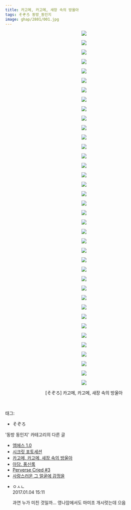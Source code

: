 ```yaml
---
title: 카고메, 카고메, 새장 속의 방울아
tags: そぞろ 동방_동인지
image: ghap/2801/001.jpg
---
```

<div class="article">
<p style="text-align: center; clear: none; float: none;"><img src="{{ site.nasurl }}/ghap/2801/001.jpg"/></p>
<p style="text-align: center; clear: none; float: none;"><img src="{{ site.nasurl }}/ghap/2801/002.jpg"/></p>
<p style="text-align: center; clear: none; float: none;"><img src="{{ site.nasurl }}/ghap/2801/003.jpg"/></p>
<p style="text-align: center; clear: none; float: none;"><img src="{{ site.nasurl }}/ghap/2801/004.jpg"/></p>
<p style="text-align: center; clear: none; float: none;"><img src="{{ site.nasurl }}/ghap/2801/005.jpg"/></p>
<p style="text-align: center; clear: none; float: none;"><img src="{{ site.nasurl }}/ghap/2801/006.jpg"/></p>
<p style="text-align: center; clear: none; float: none;"><img src="{{ site.nasurl }}/ghap/2801/007.jpg"/></p>
<p style="text-align: center; clear: none; float: none;"><img src="{{ site.nasurl }}/ghap/2801/008.jpg"/></p>
<p style="text-align: center; clear: none; float: none;"><img src="{{ site.nasurl }}/ghap/2801/009.jpg"/></p>
<p style="text-align: center; clear: none; float: none;"><img src="{{ site.nasurl }}/ghap/2801/010.jpg"/></p>
<p style="text-align: center; clear: none; float: none;"><img src="{{ site.nasurl }}/ghap/2801/011.jpg"/></p>
<p style="text-align: center; clear: none; float: none;"><img src="{{ site.nasurl }}/ghap/2801/012.jpg"/></p>
<p style="text-align: center; clear: none; float: none;"><img src="{{ site.nasurl }}/ghap/2801/013.jpg"/></p>
<p style="text-align: center; clear: none; float: none;"><img src="{{ site.nasurl }}/ghap/2801/014.jpg"/></p>
<p style="text-align: center; clear: none; float: none;"><img src="{{ site.nasurl }}/ghap/2801/015.jpg"/></p>
<p style="text-align: center; clear: none; float: none;"><img src="{{ site.nasurl }}/ghap/2801/016.jpg"/></p>
<p style="text-align: center; clear: none; float: none;"><img src="{{ site.nasurl }}/ghap/2801/017.jpg"/></p>
<p style="text-align: center; clear: none; float: none;"><img src="{{ site.nasurl }}/ghap/2801/018.jpg"/></p>
<p style="text-align: center; clear: none; float: none;"><img src="{{ site.nasurl }}/ghap/2801/019.jpg"/></p>
<p style="text-align: center; clear: none; float: none;"><img src="{{ site.nasurl }}/ghap/2801/020.jpg"/></p>
<p style="text-align: center; clear: none; float: none;"><img src="{{ site.nasurl }}/ghap/2801/021.jpg"/></p>
<p style="text-align: center; clear: none; float: none;"><img src="{{ site.nasurl }}/ghap/2801/022.jpg"/></p>
<p style="text-align: center; clear: none; float: none;"><img src="{{ site.nasurl }}/ghap/2801/023.jpg"/></p>
<p style="text-align: center; clear: none; float: none;"><img src="{{ site.nasurl }}/ghap/2801/024.jpg"/></p>
<p style="text-align: center; clear: none; float: none;"><img src="{{ site.nasurl }}/ghap/2801/025.jpg"/></p>
<p style="text-align: center; clear: none; float: none;"><img src="{{ site.nasurl }}/ghap/2801/026.jpg"/></p>
<p style="text-align: center; clear: none; float: none;"><img src="{{ site.nasurl }}/ghap/2801/027.jpg"/></p>
<p style="text-align: center; clear: none; float: none;"><img src="{{ site.nasurl }}/ghap/2801/028.jpg"/></p>
<p style="text-align: center; clear: none; float: none;"><img src="{{ site.nasurl }}/ghap/2801/029.jpg"/></p>
<p style="text-align: center; clear: none; float: none;"><img src="{{ site.nasurl }}/ghap/2801/030.jpg"/></p>
<p style="text-align: center; clear: none; float: none;"><img src="{{ site.nasurl }}/ghap/2801/031.jpg"/></p>
<p style="text-align: center; clear: none; float: none;"><img src="{{ site.nasurl }}/ghap/2801/032.jpg"/></p>
<p style="text-align: center; clear: none; float: none;"><img src="{{ site.nasurl }}/ghap/2801/033.jpg"/></p>
<p style="text-align: center; clear: none; float: none;"><img src="{{ site.nasurl }}/ghap/2801/034.jpg"/></p>
<p style="text-align: center; clear: none; float: none;"><img src="{{ site.nasurl }}/ghap/2801/035.jpg"/></p>
<p style="text-align: center; clear: none; float: none;"><img src="{{ site.nasurl }}/ghap/2801/036.jpg"/></p>
<p style="text-align: center; clear: none; float: none;"><img src="{{ site.nasurl }}/ghap/2801/037.jpg"/></p>
<p style="text-align: center; clear: none; float: none;"><img src="{{ site.nasurl }}/ghap/2801/038.jpg"/></p>
<p style="text-align: center; clear: none; float: none;">[そぞろ] 카고메, 카고메, 새장 속의 방울아</p>
<p><br/></p>
</div><div class="tagTrail">
<p>태그: </p>
<ul>
<li>そぞろ</li>
</ul>
</div><div class="another">
<p>'동방 동인지' 카테고리의 다른 글</p>
<ul>
<li><a href="/2016-12-01-ghap_2803">엠에스 1.0</a></li>
<li><a href="/2016-12-01-ghap_2802">시크릿 포토세션</a></li>
<li><a href="/2016-12-01-ghap_2801">카고메, 카고메, 새장 속의 방울아</a></li>
<li><a href="/2016-12-01-ghap_2800">아담. 풍신록</a></li>
<li><a href="/2016-11-29-ghap_2799">Perverse Cried #3</a></li>
<li><a href="/2016-11-29-ghap_2798">사랑스러운 그 얼굴에 감정을</a></li>
</ul>
</div><div class="cb_module cb_fluid">
<div class="cb_wrt cb_profile">
<div class="comment">
<ul>
<li class="cb_thumb_off" id="comment14882957">
<div class="cb_comment_area">
<div class="cb_info_area">
<div class="cb_section">
<span class="cb_nick_name">ㅇㅅㄴ</span>
</div>
<div class="cb_section">
<span class="cb_date">2017.01.04 15:11 </span>
</div>
</div>
<div class="cb_dsc_comment">
<p class="cb_dsc">
											과연 누가 미친 것일까... 영나암에서도 마미조 개시럿는데 으음
										</p>
</div>
</div></li>
</ul>
</div>
</div><!-- commentList close -->
</div>